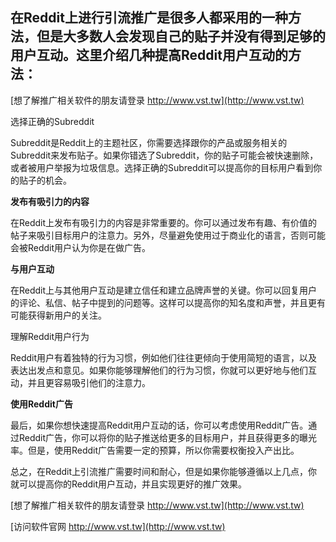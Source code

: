 ## **在Reddit上进行引流推广是很多人都采用的一种方法，但是大多数人会发现自己的贴子并没有得到足够的用户互动。这里介绍几种提高Reddit用户互动的方法：**

[想了解推广相关软件的朋友请登录 http://www.vst.tw](http://www.vst.tw)

选择正确的Subreddit

Subreddit是Reddit上的主题社区，你需要选择跟你的产品或服务相关的Subreddit来发布贴子。如果你错选了Subreddit，你的贴子可能会被快速删除，或者被用户举报为垃圾信息。选择正确的Subreddit可以提高你的目标用户看到你的贴子的机会。

**发布有吸引力的内容**

在Reddit上发布有吸引力的内容是非常重要的。你可以通过发布有趣、有价值的帖子来吸引目标用户的注意力。另外，尽量避免使用过于商业化的语言，否则可能会被Reddit用户认为你是在做广告。

**与用户互动**

在Reddit上与其他用户互动是建立信任和建立品牌声誉的关键。你可以回复用户的评论、私信、帖子中提到的问题等。这样可以提高你的知名度和声誉，并且更有可能获得新用户的关注。

理解Reddit用户行为

Reddit用户有着独特的行为习惯，例如他们往往更倾向于使用简短的语言，以及表达出发点和意见。如果你能够理解他们的行为习惯，你就可以更好地与他们互动，并且更容易吸引他们的注意力。

**使用Reddit广告**

最后，如果你想快速提高Reddit用户互动的话，你可以考虑使用Reddit广告。通过Reddit广告，你可以将你的贴子推送给更多的目标用户，并且获得更多的曝光率。但是，使用Reddit广告需要一定的预算，所以你需要权衡投入产出比。

总之，在Reddit上引流推广需要时间和耐心，但是如果你能够遵循以上几点，你就可以提高你的Reddit用户互动，并且实现更好的推广效果。

[想了解推广相关软件的朋友请登录 http://www.vst.tw](http://www.vst.tw)


[访问软件官网 http://www.vst.tw](http://www.vst.tw)

